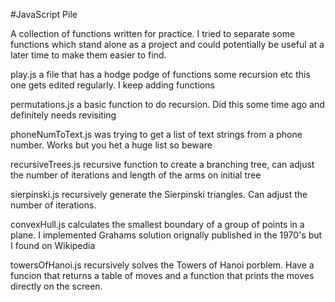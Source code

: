 #JavaScript Pile

A collection of functions written for practice. I tried to separate some 
functions which stand alone as a project and could potentially be useful
at a later time to make them easier to find.


play.js 							a file that has a hodge podge of functions some recursion etc
											this one gets edited regularly.  I keep adding functions

permutations.js 			a basic function to do recursion.  Did this some time
											ago and definitely needs revisiting

phoneNumToText.js 		was trying to get a list of text strings from a phone
											number.  Works but you het a huge list so beware

recursiveTrees.js 		recursive function to create a branching tree, can adjust the
											number of iterations and length of the arms on initial tree

sierpinski.js 				recursively generate the Sierpinski triangles.  Can adjust the
											number of iterations.

convexHull.js 				calculates the smallest boundary of a group of points in a
											plane.  I implemented Grahams solution orignally published in 
											the 1970's but I found on Wikipedia

towersOfHanoi.js 			recursively solves the Towers of Hanoi porblem.  Have a funcion
											that returns a table of moves and a function that prints the 
											moves directly on the screen.

 
